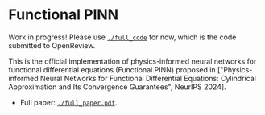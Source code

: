 # Functional PINN
Work in progress! Please use [`./full_code`](./full_code) for now, which is the code submitted to OpenReview.

This is the official implementation of physics-informed neural networks for functional differential equations (Functional PINN) proposed in ["Physics-informed Neural Networks for Functional Differential Equations: Cylindrical Approximation and Its Convergence Guarantees", NeurIPS 2024].

- Full paper: [`./full_paper.pdf`](./full_paper.pdf). 

